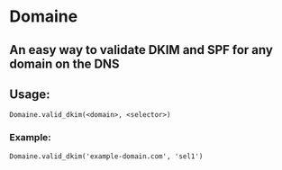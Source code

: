 # Domaine
## An easy way to validate DKIM and SPF for any domain on the DNS

## Usage:

`Domaine.valid_dkim(<domain>, <selector>)`

### Example:

`Domaine.valid_dkim('example-domain.com', 'sel1')`
